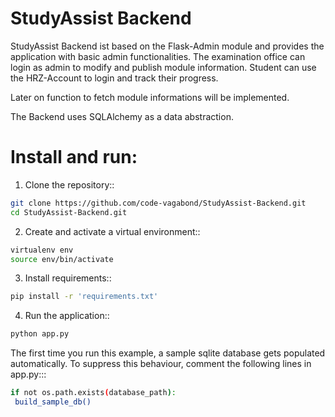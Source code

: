 # StudyAssist Backend #

StudyAssist Backend ist based on the Flask-Admin module and provides the application with basic admin functionalities. The examination office can login as admin to modify and publish module information. Student can use the HRZ-Account to login and track their progress.

Later on function to fetch module informations will be implemented. 

The Backend uses SQLAlchemy as a data abstraction.

# Install and run:

1. Clone the repository::

```sh
git clone https://github.com/code-vagabond/StudyAssist-Backend.git
cd StudyAssist-Backend.git
```

2. Create and activate a virtual environment::

```sh
virtualenv env
source env/bin/activate
```

3. Install requirements::
```sh
pip install -r 'requirements.txt'
```

4. Run the application::
```sh
python app.py
```

The first time you run this example, a sample sqlite database gets populated automatically. To suppress this behaviour,
comment the following lines in app.py:::
```sh
if not os.path.exists(database_path):
 build_sample_db()
```
